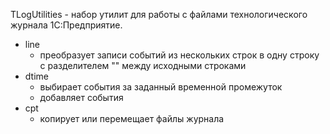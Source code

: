 TLogUtilities - набор утилит для работы с файлами технологического журнала 1С:Предприятие.

- line 
    - преобразует записи событий из нескольких строк в одну строку с разделителем "<line>" между исходными строками
- dtime
    - выбирает события за заданный временной промежуток
    - добавляет события 
- cpt
    - копирует или перемещает файлы журнала
